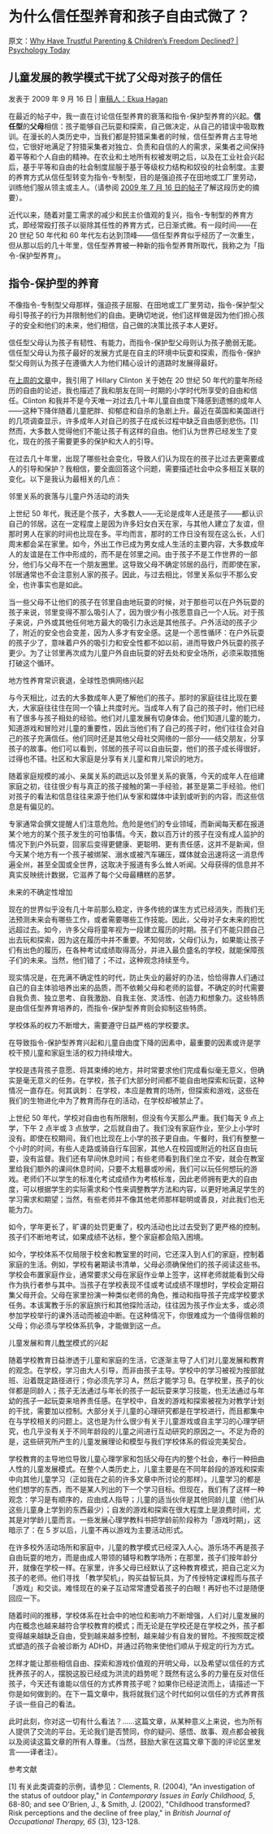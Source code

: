 # 为什么信任型养育和孩子自由式微了？

原文：[Why Have Trustful Parenting & Children’s Freedom Declined? | Psychology Today](https://www.psychologytoday.com/us/blog/freedom-learn/200907/why-have-trustful-parenting-children-s-freedom-declined)

## 儿童发展的教学模式干扰了父母对孩子的信任

发表于 2009 年 9 月 16 日 | [审稿人：Ekua Hagan](https://www.psychologytoday.com/us/docs/editorial-process)

在最近的帖子中，我一直在讨论信任型养育的衰落和指令-保护型养育的兴起。**信任型**的**父母**相信：孩子能够自己玩耍和探索，自己做决定，从自己的错误中吸取教训。在漫长的人类历史中，当我们都是狩猎采集者的时候，信任型养育占主导地位，它很好地满足了狩猎采集者对独立、负责和自信的人的需求，采集者之间保持着平等和个人自由的精神。在农业和土地所有权被发明之后，以及在工业社会兴起后，基于平等和自由的社会制度屈服于基于等级权力结构和奴役的社会制度。主要的养育方式从信任型转变为指令-专制型，目的是强迫孩子在田地或工厂里劳动，训练他们服从领主或主人。（请参阅 [2009 年 7 月 16 日的帖子](https://www.psychologytoday.com/us/blog/freedom-learn/200907/trustful-parenting-its-downfall-and-potential-renaissance)了解这段历史的摘要）。

近代以来，随着对童工需求的减少和民主价值观的复兴，指令-专制型的养育方式，即经常殴打孩子以驱除其任性的养育方式，已日渐式微。有一段时间——在 20 世纪 50 年代和 60 年代左右达到顶峰——信任型养育似乎经历了一次重生，但从那以后的几十年里，信任型养育被一种新的指令型养育所取代，我称之为「指令-保护型养育」。

## 指令-保护型的养育

不像指令-专制型父母那样，强迫孩子屈服、在田地或工厂里劳动，指令-保护型父母引导孩子的行为并限制他们的自由。更确切地说，他们这样做是因为他们担心孩子的安全和他们的未来，他们相信，自己做的决策比孩子本人更好。

信任型父母认为孩子有韧性、有能力，而指令-保护型父母则认为孩子脆弱无能。信任型父母认为孩子最好的发展方式是在自主的环境中玩耍和探索，而指令-保护型父母则认为孩子在遵循大人为他们精心设计的道路时发展得最好。

在[上周的文章](http://www.psychologytoday.com/blog/freedom-learn/200907/hillary-clinton-s-and-my-wonderful-childhoods-trustful-parenting-continued)中，我引用了 Hillary Clinton 关于她在 20 世纪 50 年代的童年所经历的自由的论述，我也描述了我和朋友在同一时期的小学时代所享受的自由和信任。Clinton 和我并不是今天唯一对过去几十年儿童自由度下降感到遗憾的成年人——这种下降伴随着儿童肥胖、抑郁症和自杀的急剧上升。最近在英国和美国进行的几项调查显示，许多成年人对自己的孩子在成长过程中缺乏自由感到悲伤。[1]然而，大多数人觉得他们不能让孩子有这样的自由。他们认为世界已经发生了变化，现在的孩子需要更多的保护和大人的引导。

在过去几十年里，出现了哪些社会变化，导致人们认为现在的孩子比过去更需要成人的引导和保护？我相信，要全面回答这个问题，需要描述社会中众多相互关联的变化。以下是我认为最相关的几点：

邻里关系的衰落与儿童户外活动的消失

上世纪 50 年代，我还是个孩子，大多数人——无论是成年人还是孩子——都认识自己的邻居。这在一定程度上是因为许多妇女白天在家，与其他人建立了友谊，但那时男人在家的时间也比现在多。平均而言，那时的工作日没有现在这么长，人们周末都会呆在家里。如今，外出工作已成为男女成人生活的主要内容，大多数成年人的友谊是在工作中形成的，而不是在邻里之间。由于孩子不是工作世界的一部分，他们与父母不在一个朋友圈里。这导致父母不确定邻居的品行，而即使在家，邻居通常也不会注意别人家的孩子。因此，与过去相比，邻里关系似乎不那么安全，也许事实也是如此。

当一些父母不让他们的孩子在邻里自由地玩耍的时候，对于那些可以在户外玩耍的孩子来说，邻里变得不那么吸引人了，因为很少有小孩愿意自己一个人玩。对于孩子来说，户外或其他任何地方最大的吸引力永远是其他孩子。户外活动的孩子少了，附近的安全也会变差，因为人多才有安全感。这是一个恶性循环：在户外玩耍的孩子少了，意味着户外的吸引力和安全性都不如以前，进而导致户外玩耍的孩子更少。为了让邻里再次成为儿童户外自由玩耍的好去处和安全场所，必须采取措施打破这个循环。

地方性养育常识衰退，全球性恐惧网络兴起

与今天相比，过去的大多数成年人更了解他们的孩子。那时的家庭往往比现在要大，大家庭往往住在同一个镇上共度时光。当成年人有了自己的孩子时，他们已经有了很多与孩子相处的经验。他们对儿童发展有切身体会。他们知道儿童的能力，知道游戏和冒险对儿童的重要性，因此当他们有了自己的孩子时，他们往往会对自己的孩子充满信任。他们同时还是其他父母社交网络的一部分——结交朋友，分享孩子的故事。他们可以看到，邻居的孩子可以自由玩耍，他们的孩子成长得很好，过得也不错。社区和大家庭是分享有关儿童和育儿常识的地方。

随着家庭规模的减小、亲属关系的疏远以及邻里关系的衰落，今天的成年人在组建家庭之初，往往很少有与真正的孩子接触的第一手经验，甚至是第二手经验。他们对孩子的看法和信息往往来源于他们从专家和媒体中读到或听到的内容，而这些信息是有偏见的。

专家通常会撰文提醒人们注意危险。危险是他们的专业领域，而新闻每天都在报道某个地方的某个孩子发生的可怕事情。今天，数以百万计的孩子在没有成人监护的情况下到户外玩耍，回家后变得更健康、更聪明、更有责任感，这并不是新闻，但今天某个地方有一个孩子被绑架、溺水或被汽车碾压，媒体就会迅速将这一消息传遍全州，甚至全国或全世界，这取决于报道有多么耸人听闻。父母获得的信息并不真实反映统计数据，它滋养了每个父母最糟糕的恶梦。

未来的不确定性增加

现在的世界似乎没有几十年前那么稳定，许多传统的谋生方式已经消失，而我们无法预测未来会有哪些工作，或者需要哪些工作技能。因此，父母对子女未来的担忧远超过去。如今，许多父母将童年视为一段建立履历的时期。孩子们不能只顾自己出去玩和探索，因为这在履历中并不重要。不知何故，父母们认为，如果能让孩子们有出色的履历，在各种考试成绩取得高分，并进入最负盛名的学校，就能保障孩子们的未来。当然，他们错了；不过，这种观念持续至今。

现实情况是，在充满不确定性的时代，防止失业的最好的办法，恰恰得靠人们通过自己的自主体验培养出来的品质，而不依赖父母和老师的监督。不确定的时代需要自我负责、独立思考、自我激励、自我主张、灵活性、创造力和想象力。这些特质是由信任型养育培养的，而指令-保护型养育则会抑制这些特质。

学校体系的权力不断增大，需要遵守日益严格的学校要求。

在导致指令-保护型养育兴起和儿童自由度下降的因素中，最重要的因素或许是学校干预儿童和家庭生活的权力持续增大。

学校是违背孩子意愿、将其束缚的地方，并时常要求他们完成看似毫无意义，但确实是毫无意义的任务。在学校，孩子们大部分时间都不能自由地探索和玩耍，这种情况一直存在。何其讽刺： 在学校，本应是教育的场所，但探索和游戏，这些在我们的生物进化中为了教育而存在的活动，在学校却被禁止了。

上世纪 50 年代，学校对自由也有所限制，但没有今天那么严重。我们每天 9 点上学，下午 2 点半或 3 点放学，之后就自由了。我们没有家庭作业，至少上小学时没有。即使在校期间，我们也比现在上小学的孩子更自由。午餐时，我们有整整一个小时的时间，有些人走路或骑自行车回家，其他人在校园或附近的社区自由玩耍，没有监督。我们还有早间休息时间；有些老师看到我们坐立不安，就会在教室里给我们额外的课间休息时间，只要不太粗暴或吵闹，我们可以玩任何想玩的游戏。老师们不以学生的标准化考试成绩作为考核标准，因此老师拥有更大的自由度，可以根据学生的实际需求和个性来调整教学方法和内容，以更好地满足学生的学习需求和期望；当然，有些老师并不像其他老师那样聪明或善良，对此我们也无能为力。

如今，学年更长了，旷课的处罚更重了，校内活动也比过去受到了更严格的控制。孩子们不断地考试，如果成绩不达标，整个家庭都会陷入困境。

如今，学校体系不仅局限于校舍和教室里的时间，它还深入到人们的家庭，控制着家庭的生活。例如，学校有暑期读书清单，父母必须确保他们的孩子阅读这些书。学校会布置家庭作业，通常要求父母在家庭作业单上签字，这样老师就能看到父母作为执行者参与其中。当孩子在学校表现不佳或考试成绩不理想时，学校会定期召集父母开会。父母在家里扮演一种类似老师的角色，推动和指导孩子完成学校要求任务。本该寓教于乐的家庭旅行和其他探险活动，往往因为孩子作业太多，或必须参加学校举行的课外活动而被迫中断。在这种情况下，你很难成为一个值得信赖的父母；你必须与学校体系抗争，才能做到这一点。

儿童发展和育儿[教学](https://www.psychologytoday.com/us/basics/education)模式的兴起

随着学校教育日益渗透于儿童和家庭的生活，它逐渐主导了人们对儿童发展和教育的观念。在学校，学习由大人引导，而非由孩子主导。学校中的学习被视为按部就班、沿着既定路径进行；你必须先学习 A，然后才能学习 B。在学校里，孩子的伙伴都是同龄人；孩子无法通过与年长的孩子一起玩耍来学习技能，也无法通过与年幼的孩子一起玩耍来培养责任感。在学校中，自发的游戏和探索被视为对教学计划的干扰，需要加以控制。大部分关于儿童的心理研究都是在学校进行，而且都集中在与学校相关的问题上。这也是为什么很少有关于儿童游戏或自主学习的心理学研究，也几乎没有关于不同年龄段的儿童之间进行互动研究的原因之一。不足为奇的是，这些研究所产生的儿童发展理论和模型与我们学校体系的假设完美契合。

学校教育的主导地位导致儿童心理学家和包括父母在内的整个社会，奉行一种扭曲人性的儿童发展模式。在整个人类历史上，儿童主要是在不同年龄段的游戏和探索中向其他儿童学习（正如我在之前的许多文章中所讨论的那样）。儿童学习的都是他们想学的东西，而不是某人列出的下一个学习目标。但现在，我们有了这样一种观念：学习是有顺序的，应由成人指导；儿童的适当伙伴是其他同龄儿童（他们从这些儿童身上学到的东西最少）；自发的游戏和探索在很大程度上是浪费时间，尤其是对学龄儿童而言。一些发展心理学教科书把学龄前阶段称为「游戏时期」，这暗示了：在 5 岁以后，儿童不再以游戏为主要活动形式。

在许多校外活动场所和家庭中，儿童的教学模式已经深入人心。游乐场不再是孩子自由玩耍的地方，而是由成人带领的辅导和教学场所；在那里，孩子们按年龄分开，就像在学校一样。在家里，许多父母已经默认了这种教育模式，把自己定义为孩子的老师。他们寻找 「教学契机」，购买益智玩具，为了传授特定课程而与孩子「游戏」和交谈。难怪现在的亲子互动常常遭受着孩子的白眼！再好也不过是随便回应一下。

随着时间的推移，学校体系在社会中的地位和影响力不断增强，人们对儿童发展的内在概念也越来越符合学校教育的模式；而无论是在学校还是在学校之外，孩子都变得越来越缺乏自由，受到越来越多控制，越来越少有自发的冒险。不按照既定模式塑造的孩子会被诊断为 ADHD，并通过药物来使他们顺从于规定的行为方式。

怎样才能让那些相信自由、探索和游戏价值观的开明父母，以及希望以信任的方式抚养孩子的人，摆脱这股已经成为洪流的趋势呢？既然有这么多的力量在反对信任孩子，今天还有谁能以信任的方式养育孩子呢？如果你已经逆流而上，请描述一下你是如何做到的。在下一篇文章中，我将就我们这个时代如何以信任的方式养育孩子谈一些自己的看法。

此时此刻，你对这一切有什么看法？……这篇文章，从某种意义上来说，也为所有人提供了交流的平台。无论我们是否赞同，你的疑问、感悟、故事、观点都会被我以及阅读这篇文章的所有人尊重。（当然，鼓励大家在这篇文章下面的评论区里发言——译者注）。

参考文献

[1] 有关此类调查的示例，请参见：Clements, R. (2004), "An investigation of the status of outdoor play," in *Contemporary Issues in Early Childhood, 5*, 68-80; and see O'Brien, J., & Smith, J. (2002), "Childhood transformed? Risk perceptions and the decline of free play," in *British Journal of Occupational Therapy, 65* (3), 123-128.